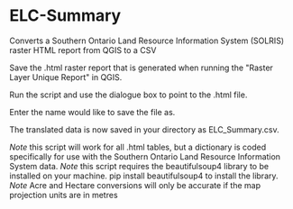 # ELC-Summary
Converts a Southern Ontario Land Resource Information System (SOLRIS) raster HTML report from QGIS to a CSV

Save the .html raster report that is generated when running the "Raster Layer Unique Report" in QGIS.

Run the script and use the dialogue box to point to the .html file.

Enter the name would like to save the file as.

The translated data is now saved in your directory as ELC_Summary.csv.

*Note* this script will work for all .html tables, but a dictionary is coded specifically for use with the Southern Ontario Land Resource Information System data.
*Note* this script requires the beautifulsoup4 library to be installed on your machine. pip install beautifulsoup4 to install the library.
*Note* Acre and Hectare conversions will only be accurate if the map projection units are in metres
